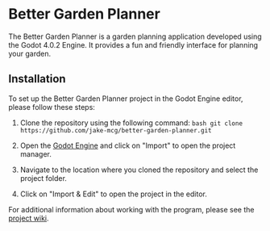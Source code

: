 # Better Garden Planner

The Better Garden Planner is a garden planning application developed using the Godot 4.0.2 Engine. It provides a fun and friendly interface for planning your garden. 

## Installation

To set up the Better Garden Planner project in the Godot Engine editor, please follow these steps:

1. Clone the repository using the following command: `bash git clone https://github.com/jake-mcg/better-garden-planner.git`

2. Open the [Godot Engine](https://godotengine.org/) and click on "Import" to open the project manager.

3. Navigate to the location where you cloned the repository and select the project folder.

4. Click on "Import & Edit" to open the project in the editor.

For additional information about working with the program, please see the [project wiki](https://github.com/jake-mcg/better-garden-planner/wiki).

